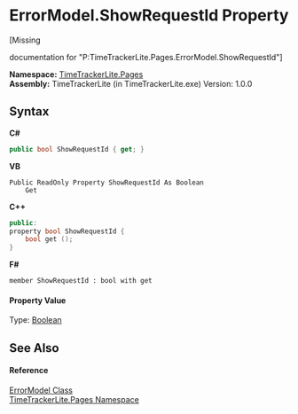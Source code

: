 # ErrorModel.ShowRequestId Property 
 

\[Missing <summary> documentation for "P:TimeTrackerLite.Pages.ErrorModel.ShowRequestId"\]

**Namespace:**&nbsp;<a href="be72919d-3e91-d5db-2c88-41279e953f1c">TimeTrackerLite.Pages</a><br />**Assembly:**&nbsp;TimeTrackerLite (in TimeTrackerLite.exe) Version: 1.0.0

## Syntax

**C#**<br />
``` C#
public bool ShowRequestId { get; }
```

**VB**<br />
``` VB
Public ReadOnly Property ShowRequestId As Boolean
	Get
```

**C++**<br />
``` C++
public:
property bool ShowRequestId {
	bool get ();
}
```

**F#**<br />
``` F#
member ShowRequestId : bool with get

```


#### Property Value
Type: <a href="http://msdn2.microsoft.com/en-us/library/a28wyd50" target="_blank">Boolean</a>

## See Also


#### Reference
<a href="e880ddaf-8452-5024-9ccc-b43250dbd15b">ErrorModel Class</a><br /><a href="be72919d-3e91-d5db-2c88-41279e953f1c">TimeTrackerLite.Pages Namespace</a><br />